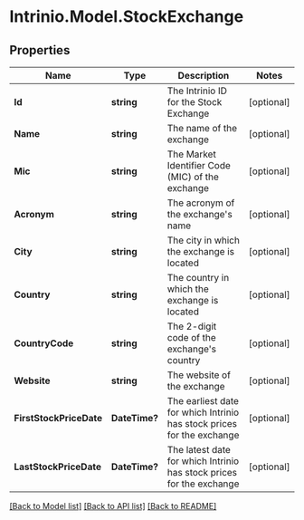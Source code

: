 # Intrinio.Model.StockExchange
## Properties

Name | Type | Description | Notes
------------ | ------------- | ------------- | -------------
**Id** | **string** | The Intrinio ID for the Stock Exchange | [optional] 
**Name** | **string** | The name of the exchange | [optional] 
**Mic** | **string** | The Market Identifier Code (MIC) of the exchange | [optional] 
**Acronym** | **string** | The acronym of the exchange&#39;s name | [optional] 
**City** | **string** | The city in which the exchange is located | [optional] 
**Country** | **string** | The country in which the exchange is located | [optional] 
**CountryCode** | **string** | The 2-digit code of the exchange&#39;s country | [optional] 
**Website** | **string** | The website of the exchange | [optional] 
**FirstStockPriceDate** | **DateTime?** | The earliest date for which Intrinio has stock prices for the exchange | [optional] 
**LastStockPriceDate** | **DateTime?** | The latest date for which Intrinio has stock prices for the exchange | [optional] 

[[Back to Model list]](../README.md#documentation-for-models) [[Back to API list]](../README.md#documentation-for-api-endpoints) [[Back to README]](../README.md)

